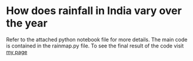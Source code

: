 # How does rainfall in India vary over the year

Refer to the attached python notebook file for more details.
The main code is contained in the rainmap.py file.
To see the final result of the code visit [my page](http://www.ilawe.me/portfolio/1/)
